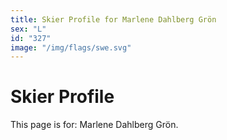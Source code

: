 ```yaml
---
title: Skier Profile for Marlene Dahlberg Grön
sex: "L"
id: "327"
image: "/img/flags/swe.svg" 
---
```


# Skier Profile

This page is for: Marlene Dahlberg Grön.
    